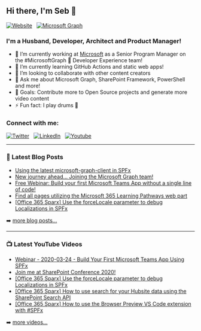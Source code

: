 ## Hi there, I'm Seb 👋

[![Website](https://img.shields.io/badge/BLOG-sebastienlevert.com-%23455466.svg?&style=for-the-badge&logo=rss&logoColor=white)][website] &nbsp;&nbsp;[![Microsoft Graph](https://img.shields.io/badge/Microsoft-Senior%20Product%20Manager-%23F34F1C.svg?&style=for-the-badge&logo=microsoft&logoColor=white)][graph-website]

### I'm a Husband, Developer, Architect and Product Manager!

- 🔭 I’m currently working at [Microsoft][graph-website] as a Senior Program Manager on the #MicrosoftGraph 🦒 Developer Experience team!
- 🌱 I’m currently learning GitHub Actions and static web apps!
- 👯 I’m looking to collaborate with other content creators
- 💬 Ask me about Microsoft Graph, SharePoint Framework, PowerShell and more!
- 🥅 Goals: Contribute more to Open Source projects and generate more video content
- ⚡ Fun fact: I play drums 🥁

### Connect with me:

[![Twitter](https://img.shields.io/badge/twitter-%231DA1F2.svg?&style=for-the-badge&logo=twitter&logoColor=white&countColor=%232ea44f)][twitter] &nbsp;&nbsp;[![LinkedIn](https://img.shields.io/badge/linkedin-%230077B5.svg?&style=for-the-badge&logo=linkedin&logoColor=white)][linkedin] &nbsp;&nbsp;[![Youtube](https://img.shields.io/badge/youtube-%23FF0000.svg?&style=for-the-badge&logo=youtube&logoColor=white&countColor=%232ea44f)][youtube]

---

### 📕 Latest Blog Posts

<!-- BLOG-POST-LIST:START -->
- [Using the latest microsoft-graph-client in SPFx](https://www.sebastienlevert.com/2021/04/18/latest-microsoft-graph-client-spfx/)
- [New journey ahead... Joining the Microsoft Graph team!](https://www.sebastienlevert.com/2020/11/13/new-journey-ahead-joining-the-microsoft-graph-team/)
- [Free Webinar: Build your first Microsoft Teams App without a single line of code!](https://www.sebastienlevert.com/2020/08/18/free-webinar-build-your-first-microsoft-teams-app-without-a-single-line-of-code/)
- [Find all pages utilizing the Microsoft 365 Learning Pathways web part](https://www.sebastienlevert.com/2020/06/06/find-all-pages-utilizing-the-microsoft-365-learning-pathways-web-part/)
- [[Office 365 Sparx] Use the forceLocale parameter to debug Localizations in SPFx](https://www.sebastienlevert.com/2020/01/16/office-365-sparx-use-the-forcelocale-parameter-to-debug-localizations-in-spfx/)
<!-- BLOG-POST-LIST:END -->

➡️ [more blog posts...][website]

---

### 📺 Latest YouTube Videos

<!-- YOUTUBE:START -->
- [Webinar - 2020-03-24 - Build Your First Microsoft Teams App  Using SPFx](https://www.youtube.com/watch?v=hGGVUtAr--8)
- [Join me at SharePoint Conference 2020!](https://www.youtube.com/watch?v=oAjD6FT8o3Q)
- [[Office 365 Sparx] Use the forceLocale parameter to debug Localizations in SPFx](https://www.youtube.com/watch?v=j-U7WuEQBig)
- [[Office 365 Sparx] How to use search for your Hubsite data using the SharePoint Search API](https://www.youtube.com/watch?v=Yydlwq15gF8)
- [[Office 365 Sparx] How to use the Browser Preview VS Code extension with #SPFx](https://www.youtube.com/watch?v=Ad8eq7gB4Cg)
<!-- YOUTUBE:END -->

➡️ [more videos...][youtube]

[website]: https://www.sebastienlevert.com
[graph-website]: https://graph.microsoft.com
[twitter]: https://twitter.com/intent/follow?original_referer=https%3A%2F%2Fgithub.com%2Fsebastienlevert&screen_name=sebastienlevert
[youtube]: https://www.youtube.com/channel/UCnnGypiyUKntbpJQIFIOGNw
[linkedin]: https://linkedin.com/in/sebastienlevert
